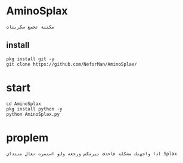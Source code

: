 # AminoSplax
```
مكتبة تجمع سكريتات
```
## install
```
pkg install git -y
git clone https://github.com/NeforMan/AminoSplax/
```
# start
```
cd AminoSplax
pkg install python -y
python AminoSplax.py
```
# proplem
```
اذا واجهتك مشكلة فاخذف تيرمكس ورجعه ولو استمرت تعال منتداي Splax
```


